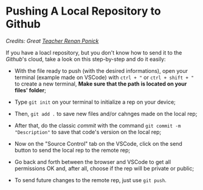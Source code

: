 # Pushing A Local Repository to Github
*Credits: Great [Teacher Renan Ponick](https://www.youtube.com/@theinitcode/videos)*

If you have a loacl repository, but you don't know how to send it to the *Github*'s cloud, take a look on this step-by-step and do it easily:

- With the file ready to push (with the desired informations), open your terminal (example made on VSCode) with `ctrl + "` or `ctrl + shift + "` to create a new terminal, **Make sure that the path is located on your files' folder**;

- Type `git init` on your terminal to initialize a rep on your device;

- Then, `git add .` to save new files and/or cahnges made on the local rep;

- After that, do the classic *commit* with the command `git commit -m "Description"` to save that code's version on the local rep;

- Now on the "Source Control" tab on the VSCode, click on the send button to send the local rep to the remote rep;

- Go back and forth between the browser and VSCode to get all permissions OK and, after all, choose if the rep will be private or public;

- To send future changes to the remote rep, just use `git push`.
